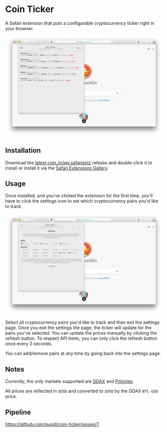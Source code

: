 # Coin Ticker

A Safari extension that puts a configurable cryptocurrency ticker right in your browser.

![ticker image](https://raw.githubusercontent.com/quoid/coin-ticker/sandbox/etc/ticker.png)

## Installation

Download the [latest coin_ticker.safariextz](https://github.com/quoid/coin-ticker/releases) release and double-click it to install or install it via the [Safari Extensions Gallery](https://safari-extensions.apple.com/details/?id=com.quoid.cointicker-J74Q8V8V8N).

## Usage

Once installed, and you've clicked the extension for the first time, you'll have to click the settings icon to set which cryptocurrency pairs you'd like to track.

![settings image](https://raw.githubusercontent.com/quoid/coin-ticker/sandbox/etc/settings.png)

Select all cryptocurrency pairs you'd like to track and then exit the settings page. Once you exit the settings the page, the ticker will update for the pairs you've selected. You can update the prices manually by clicking the refresh button. To respect API limits, you can only click the refresh button once every 3 seconds.

You can add/remove pairs at any time by going back into the settings page.

## Notes

*Currently*, the only markets supported are [GDAX](https://www.gdax.com) and [Poloniex](https://poloniex.com).

All prices are reflected in `$USD` and converted to `$USD` by the GDAX `BTC-USD` price.


## Pipeline

https://github.com/quoid/coin-ticker/issues/7